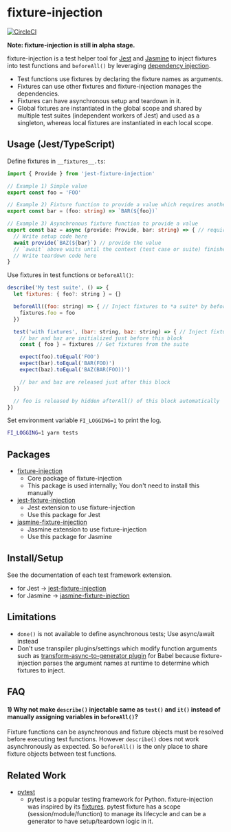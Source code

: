 # fixture-injection

[![CircleCI](https://circleci.com/gh/yatsu/fixture-injection.svg?style=svg)](https://circleci.com/gh/yatsu/fixture-injection)

__Note: fixture-injection is still in alpha stage.__

fixture-injection is a test helper tool for [Jest](https://jestjs.io/) and [Jasmine](https://jasmine.github.io/) to inject fixtures into test functions and `beforeAll()` by leveraging [dependency injection](https://www.wikiwand.com/en/Dependency_injection).

* Test functions use fixtures by declaring the fixture names as arguments.
* Fixtures can use other fixtures and fixture-injection manages the dependencies.
* Fixtures can have asynchronous setup and teardown in it.
* Global fixtures are instantiated in the global scope and shared by multiple test suites (independent workers of Jest) and used as a singleton, whereas local fixtures are instantiated in each local scope.

## Usage (Jest/TypeScript)

Define fixtures in `__fixtures__.ts`:

```ts
import { Provide } from 'jest-fixture-injection'

// Example 1) Simple value
export const foo = 'FOO'

// Example 2) Fixture function to provide a value which requires another fixture `foo`
export const bar = (foo: string) => `BAR(${foo})`

// Example 3) Asynchronous fixture function to provide a value
export const baz = async (provide: Provide, bar: string) => { // requires another fixture `bar`
  // Write setup code here
  await provide(`BAZ(${bar}`) // provide the value
  // `await` above waits until the context (test case or suite) finishes
  // Write teardown code here
}
```

Use fixtures in test functions or `beforeAll()`:

```js
describe('My test suite', () => {
  let fixtures: { foo?: string } = {}

  beforeAll((foo: string) => { // Inject fixtures to *a suite* by beforeAll()
    fixtures.foo = foo
  })

  test('with fixtures', (bar: string, baz: string) => { // Inject fixtures to *a test case*
    // bar and baz are initialized just before this block
    const { foo } = fixtures // Get fixtures from the suite

    expect(foo).toEqual('FOO')
    expect(bar).toEqual('BAR(FOO)')
    expect(baz).toEqual('BAZ(BAR(FOO))')

    // bar and baz are released just after this block
  })

  // foo is released by hidden afterAll() of this block automatically
})
```

Set environment variable `FI_LOGGING=1` to print the log.

```sh
FI_LOGGING=1 yarn tests
```

## Packages

* [fixture-injection](https://github.com/yatsu/fixture-injection/tree/master/packages/fixture-injection)
  * Core package of fixture-injection
  * This package is used internally; You don't need to install this manually
* [jest-fixture-injection](https://github.com/yatsu/fixture-injection/tree/master/packages/jest-fixture-injection)
  * Jest extension to use fixture-injection
  * Use this package for Jest
* [jasmine-fixture-injection](https://github.com/yatsu/fixture-injection/tree/master/packages/jasmine-fixture-injection)
  * Jasmine extension to use fixture-injection
  * Use this package for Jasmine

## Install/Setup

See the documentation of each test framework extension.

* for Jest &rarr; [jest-fixture-injection](https://github.com/yatsu/fixture-injection/tree/master/packages/jest-fixture-injection)
* for Jasmine &rarr; [jasmine-fixture-injection](https://github.com/yatsu/fixture-injection/tree/master/packages/jasmine-fixture-injection)

## Limitations

* `done()` is not available to define asynchronous tests; Use async/await instead
* Don't use transpiler plugins/settings which modify function arguments such as [transform-async-to-generator plugin](https://babeljs.io/docs/en/babel-plugin-transform-async-to-generator) for Babel because fixture-injection parses the argument names at runtime to determine which fixtures to inject.

## FAQ

#### 1) Why not make `describe()` injectable same as `test()` and `it()` instead of manually assigning variables in `beforeAll()`?

Fixture functions can be asynchronous and fixture objects must be resolved before executing test functions. However `describe()` does not work asynchronously as expected. So `beforeAll()` is the only place to share fixture objects between test functions.

## Related Work

* [pytest](https://docs.pytest.org/en/latest/)
  * pytest is a popular testing framework for Python. fixture-injection was inspired by its [fixtures](https://docs.pytest.org/en/latest/fixture.html). pytest fixture    has a scope (session/module/function) to manage its lifecycle and can be a generator to have setup/teardown logic in it.
